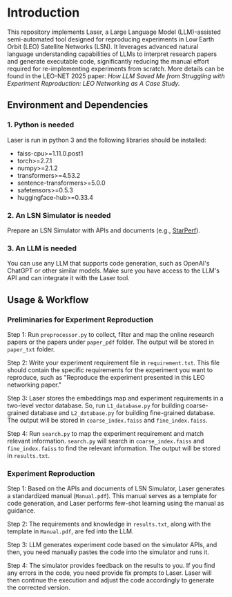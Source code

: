 # Introduction

This repository implements Laser, a Large Language Model (LLM)-assisted semi-automated tool designed for reproducing experiments in Low Earth Orbit (LEO) Satellite Networks (LSN). It leverages advanced natural language understanding capabilities of LLMs to interpret research papers and generate executable code, significantly reducing the manual effort required for re-implementing experiments from scratch. More details can be found in the LEO-NET 2025 paper: *How LLM Saved Me from Struggling with Experiment Reproduction: LEO Networking as A Case Study.*



## Environment and Dependencies

### 1. Python is needed

Laser is run in python 3 and the following libraries should be installed:

- faiss-cpu>=1.11.0.post1
- torch>=2.7.1
- numpy>=2.1.2
- transformers>=4.53.2
- sentence-transformers>=5.0.0
- safetensors>=0.5.3
- huggingface-hub>=0.33.4


### 2. An LSN Simulator is needed

Prepare an LSN Simulator with APIs and documents (e.g., [StarPerf](https://github.com/SpaceNetLab/StarPerf_Simulator)).



### 3. An LLM is needed

You can use any LLM that supports code generation, such as OpenAI's ChatGPT or other similar models. Make sure you have access to the LLM's API and can integrate it with the Laser tool.


## Usage & Workflow

### Preliminaries for Experiment Reproduction

Step 1: Run `preprocessor.py` to collect, filter and map the online research papers or the papers under `paper_pdf` folder. The output will be stored in `paper_txt` folder.

Step 2: Write your experiment requirement file in `requirement.txt`. This file should contain the specific requirements for the experiment you want to reproduce, such as "Reproduce the experiment presented in this LEO networking paper."

Step 3: Laser stores the embeddings map and experiment requirements in a two-level vector database.
So, run `L1_database.py` for building coarse-grained database and `L2_database.py` for building fine-grained database. The output will be stored in `coarse_index.faiss` and `fine_index.faiss`.


Step 4: Run `search.py` to map the experiment requirement and match relevant information. `search.py` will search in `coarse_index.faiss` and `fine_index.faiss` to find the relevant information. The output will be stored in `results.txt`.


### Experiment Reproduction

Step 1: Based on the APIs and documents of LSN Simulator, Laser generates a standardized manual (`Manual.pdf`). This manual serves as a template for code generation, and Laser performs few-shot learning using the manual as guidance.

Step 2: The requirements and knowledge in `results.txt`, along with the template in `Manual.pdf`, are fed into the LLM.

Step 3: LLM generates experiment code based on the simulator APIs, and then, you need manually pastes the code into the simulator and runs it. 

Step 4: The simulator provides feedback on the results to you. If you find any errors in the code, you need provide fix prompts to Laser. Laser will then continue the execution and adjust the code accordingly to generate the corrected version.


